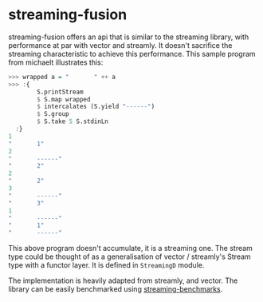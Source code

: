 streaming-fusion
====

streaming-fusion offers an api that is similar to the streaming library, with performance at par with vector and streamly.
It doesn't sacrifice the streaming characteristic to achieve this performance. This sample program from michaelt illustrates this:
```Haskell
>>> wrapped a = "       " ++ a
>>> :{
        S.printStream 
        $ S.map wrapped
        $ intercalates (S.yield "------") 
        $ S.group 
        $ S.take 5 S.stdinLn
  :}
1
"       1"
2
"       ------"
"       2"
2
"       2"
3
"       ------"
"       3"
1
"       ------"
"       1"
"       ------"
```
This above program doesn't accumulate, it is a streaming one. The stream type could be thought of as a generalisation of vector / streamly's Stream type with a functor layer. It is defined in `StreamingD` module. 

The implementation is heavily adapted from streamly, and vector. The library can be easily benchmarked using [streaming-benchmarks](https://github.com/composewell/streaming-benchmarks).
